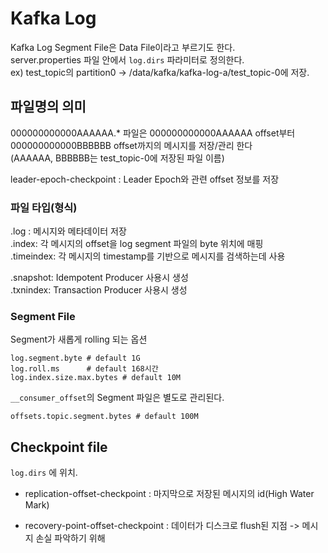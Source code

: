 # Kafka Log

Kafka Log Segment File은 Data File이라고 부르기도 한다.  
server.properties 파일 안에서 `log.dirs` 파라미터로 정의한다.  
ex) test_topic의 partition0 -> /data/kafka/kafka-log-a/test_topic-0에 저장.  

## 파일명의 의미

000000000000AAAAAA.* 파일은 000000000000AAAAAA offset부터 000000000000BBBBBB offset까지의 메시지를 저장/관리 한다   
(AAAAAA, BBBBBB는 test_topic-0에 저장된 파일 이름)

leader-epoch-checkpoint : Leader Epoch와 관련 offset 정보를 저장  

### 파일 타입(형식)
.log : 메시지와 메타데이터 저장  
.index: 각 메시지의 offset을 log segment 파일의 byte 위치에 매핑  
.timeindex: 각 메시지의 timestamp를 기반으로 메시지를 검색하는데 사용  

.snapshot: Idempotent Producer 사용시 생성  
.txnindex: Transaction Producer 사용시 생성  

### Segment File
Segment가 새롭게 rolling 되는 옵션
```shell
log.segment.byte # default 1G
log.roll.ms      # default 168시간
log.index.size.max.bytes # default 10M
```

`__consumer_offset`의 Segment 파일은 별도로 관리된다.
```shell
offsets.topic.segment.bytes # default 100M
```


## Checkpoint file

`log.dirs` 에 위치.  

- replication-offset-checkpoint : 마지막으로 저장된 메시지의 id(High Water Mark) 

- recovery-point-offset-checkpoint : 데이터가 디스크로 flush된 지점 -> 메시지 손실 파악하기 위해
